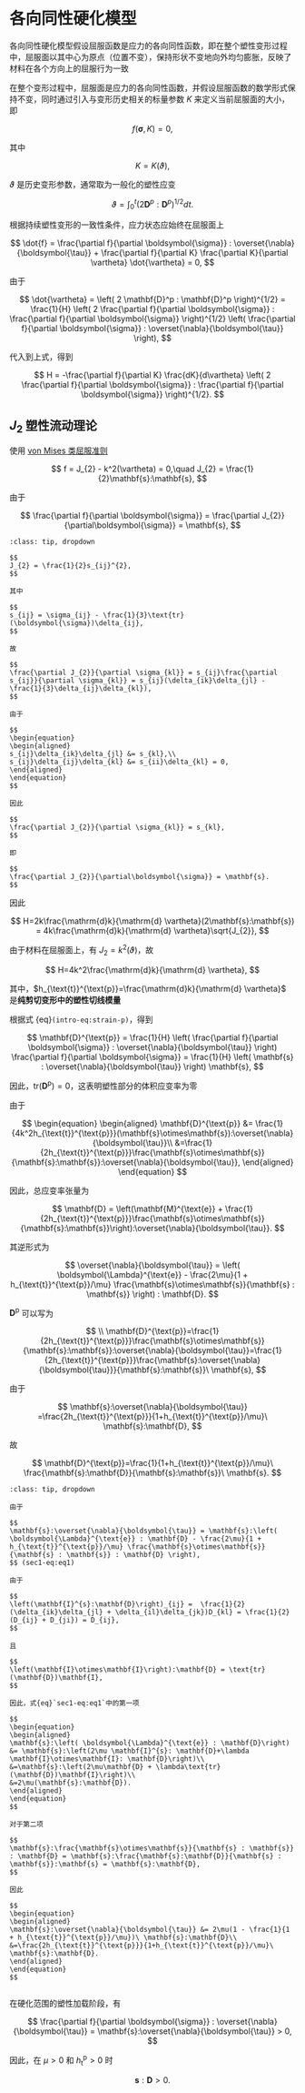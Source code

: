 # 各向同性硬化模型

<span class="gray-text">
各向同性硬化模型假设屈服函数是应力的各向同性函数，即在整个塑性变形过程中，屈服面以其中心为原点（位置不变），保持形状不变地向外均匀膨胀，反映了材料在各个方向上的屈服行为一致
</span>

在整个变形过程中，屈服面是应力的各向同性函数，并假设屈服函数的数学形式保持不变，同时通过引入与变形历史相关的标量参数 $K$ 来定义当前屈服面的大小，即

$$
f(\boldsymbol{\sigma},K) = 0,
$$

其中

$$
K = K(\vartheta),
$$

$\vartheta$ 是历史变形参数，通常取为一般化的塑性应变

$$
\vartheta = \int_0^t \left( 2 \mathbf{D}^p : \mathbf{D}^p \right)^{1/2} dt.
$$

根据持续塑性变形的一致性条件，应力状态应始终在屈服面上

$$
\dot{f} = \frac{\partial f}{\partial \boldsymbol{\sigma}} : \overset{\nabla}{\boldsymbol{\tau}} + \frac{\partial f}{\partial K} \frac{\partial K}{\partial \vartheta} \dot{\vartheta} = 0,
$$

由于

$$
\dot{\vartheta} = \left( 2 \mathbf{D}^p : \mathbf{D}^p \right)^{1/2} = \frac{1}{H} \left( 2 \frac{\partial f}{\partial \boldsymbol{\sigma}} : \frac{\partial f}{\partial \boldsymbol{\sigma}} \right)^{1/2} \left( \frac{\partial f}{\partial \boldsymbol{\sigma}} : \overset{\nabla}{\boldsymbol{\tau}} \right),
$$

代入到上式，得到

$$
H = -\frac{\partial f}{\partial K} \frac{dK}{d\vartheta} \left( 2 \frac{\partial f}{\partial \boldsymbol{\sigma}} : \frac{\partial f}{\partial \boldsymbol{\sigma}} \right)^{1/2}.
$$

## $J_{2}$ 塑性流动理论

使用 [von Mises 类屈服准则](../chap2/sec2-mises.md)

$$
f = J_{2} - k^2(\vartheta) = 0,\quad J_{2} = \frac{1}{2}\mathbf{s}:\mathbf{s},
$$

由于

$$
\frac{\partial f}{\partial \boldsymbol{\sigma}} = \frac{\partial J_{2}}{\partial\boldsymbol{\sigma}} = \mathbf{s},
$$

```{admonition} 证明
:class: tip, dropdown

$$
J_{2} = \frac{1}{2}s_{ij}^{2},
$$

其中

$$
s_{ij} = \sigma_{ij} - \frac{1}{3}\text{tr}(\boldsymbol{\sigma})\delta_{ij},
$$

故

$$
\frac{\partial J_{2}}{\partial \sigma_{kl}} = s_{ij}\frac{\partial s_{ij}}{\partial \sigma_{kl}} = s_{ij}(\delta_{ik}\delta_{jl} - \frac{1}{3}\delta_{ij}\delta_{kl}),
$$

由于

$$
\begin{equation}
\begin{aligned}
s_{ij}\delta_{ik}\delta_{jl} &= s_{kl},\\
s_{ij}\delta_{ij}\delta_{kl} &= s_{ii}\delta_{kl} = 0,
\end{aligned}
\end{equation}
$$

因此

$$
\frac{\partial J_{2}}{\partial \sigma_{kl}} = s_{kl},
$$

即

$$
\frac{\partial J_{2}}{\partial\boldsymbol{\sigma}} = \mathbf{s}.
$$

```

因此

$$
H=2k\frac{\mathrm{d}k}{\mathrm{d} \vartheta}(2\mathbf{s}:\mathbf{s}) = 4k\frac{\mathrm{d}k}{\mathrm{d} \vartheta}\sqrt{J_{2}},
$$

由于材料在屈服面上，有 $J_{2} = k^2(\vartheta)$，故

$$
H=4k^2\frac{\mathrm{d}k}{\mathrm{d} \vartheta},
$$

其中，$h_{\text{t}}^{\text{p}}=\frac{\mathrm{d}k}{\mathrm{d} \vartheta}$ 是**纯剪切变形中的塑性切线模量**

根据式 {eq}`(intro-eq:strain-p)`，得到

$$
\mathbf{D}^{\text{p}} = \frac{1}{H} \left( \frac{\partial f}{\partial \boldsymbol{\sigma}} : \overset{\nabla}{\boldsymbol{\tau}} \right) \frac{\partial f}{\partial \boldsymbol{\sigma}} = \frac{1}{H} \left( \mathbf{s} : \overset{\nabla}{\boldsymbol{\tau}} \right) \mathbf{s},
$$

因此，$\text{tr}(\mathbf{D}^{\text{p}}) = 0$，这表明塑性部分的体积应变率为零

由于

$$
\begin{equation}
\begin{aligned}
\mathbf{D}^{\text{p}} &= \frac{1}{4k^2h_{\text{t}}^{\text{p}}}(\mathbf{s}\otimes\mathbf{s}):\overset{\nabla}{\boldsymbol{\tau}}\\
&=\frac{1}{2h_{\text{t}}^{\text{p}}}\frac{\mathbf{s}\otimes\mathbf{s}}{\mathbf{s}:\mathbf{s}}:\overset{\nabla}{\boldsymbol{\tau}},
\end{aligned}
\end{equation}
$$

因此，总应变率张量为

$$
\mathbf{D} = \left(\mathbf{M}^{\text{e}} + \frac{1}{2h_{\text{t}}^{\text{p}}}\frac{\mathbf{s}\otimes\mathbf{s}}{\mathbf{s}:\mathbf{s}}\right):\overset{\nabla}{\boldsymbol{\tau}}.
$$

其逆形式为

$$
\overset{\nabla}{\boldsymbol{\tau}} = \left( \boldsymbol{\Lambda}^{\text{e}} - \frac{2\mu}{1 + h_{\text{t}}^{\text{p}}/\mu} \frac{\mathbf{s}\otimes\mathbf{s}}{\mathbf{s} : \mathbf{s}} \right) : \mathbf{D}.
$$

$\mathbf{D}^{\text{p}}$ 可以写为

$$
\\
\mathbf{D}^{\text{p}}=\frac{1}{2h_{\text{t}}^{\text{p}}}\frac{\mathbf{s}\otimes\mathbf{s}}{\mathbf{s}:\mathbf{s}}:\overset{\nabla}{\boldsymbol{\tau}}=\frac{1}{2h_{\text{t}}^{\text{p}}}\frac{\mathbf{s}:\overset{\nabla}{\boldsymbol{\tau}}}{\mathbf{s}:\mathbf{s}}\ \mathbf{s},
$$ 

由于

$$
\mathbf{s}:\overset{\nabla}{\boldsymbol{\tau}} =\frac{2h_{\text{t}}^{\text{p}}}{1+h_{\text{t}}^{\text{p}}/\mu}\ \mathbf{s}:\mathbf{D},
$$

故

$$
\mathbf{D}^{\text{p}}=\frac{1}{1+h_{\text{t}}^{\text{p}}/\mu}\ \frac{\mathbf{s}:\mathbf{D}}{\mathbf{s}:\mathbf{s}}\ \mathbf{s}.
$$

```{admonition} 证明
:class: tip, dropdown

由于

$$
\mathbf{s}:\overset{\nabla}{\boldsymbol{\tau}} = \mathbf{s}:\left( \boldsymbol{\Lambda}^{\text{e}} : \mathbf{D} - \frac{2\mu}{1 + h_{\text{t}}^{\text{p}}/\mu} \frac{\mathbf{s}\otimes\mathbf{s}}{\mathbf{s} : \mathbf{s}} : \mathbf{D} \right),
$$ (sec1-eq:eq1)

由于

$$
\left(\mathbf{I}^{s}:\mathbf{D}\right)_{ij} =  \frac{1}{2} (\delta_{ik}\delta_{jl} + \delta_{il}\delta_{jk})D_{kl} = \frac{1}{2}(D_{ij} + D_{ji}) = D_{ij},
$$

且

$$
\left(\mathbf{I}\otimes\mathbf{I}\right):\mathbf{D} = \text{tr}(\mathbf{D})\mathbf{I},
$$

因此，式{eq}`sec1-eq:eq1`中的第一项

$$
\begin{equation}
\begin{aligned}
\mathbf{s}:\left( \boldsymbol{\Lambda}^{\text{e}} : \mathbf{D}\right) &= \mathbf{s}:\left(2\mu \mathbf{I}^{s}: \mathbf{D}+\lambda \mathbf{I}\otimes\mathbf{I}: \mathbf{D}\right)\\
&=\mathbf{s}:\left(2\mu\mathbf{D} + \lambda\text{tr}(\mathbf{D})\mathbf{I}\right)\\
&=2\mu(\mathbf{s}:\mathbf{D}).
\end{aligned}
\end{equation}
$$

对于第二项

$$
\mathbf{s}:\frac{\mathbf{s}\otimes\mathbf{s}}{\mathbf{s} : \mathbf{s}} : \mathbf{D} = \mathbf{s}:\frac{\mathbf{s}:\mathbf{D}}{\mathbf{s} : \mathbf{s}}:\mathbf{s} = \mathbf{s}:\mathbf{D},
$$

因此

$$
\begin{equation}
\begin{aligned}
\mathbf{s}:\overset{\nabla}{\boldsymbol{\tau}} &= 2\mu(1 - \frac{1}{1 + h_{\text{t}}^{\text{p}}/\mu})\ \mathbf{s}:\mathbf{D}\\
&=\frac{2h_{\text{t}}^{\text{p}}}{1+h_{\text{t}}^{\text{p}}/\mu}\ \mathbf{s}:\mathbf{D}.
\end{aligned}
\end{equation}
$$


```

在硬化范围的塑性加载阶段，有

$$
\frac{\partial f}{\partial \boldsymbol{\sigma}} : \overset{\nabla}{\boldsymbol{\tau}} = \mathbf{s}:\overset{\nabla}{\boldsymbol{\tau}} > 0,
$$

因此，在 $\mu>0$ 和 $h_{\text{t}}^{\text{p}}>0$ 时

$$
\mathbf{s}:\mathbf{D}>0.
$$

